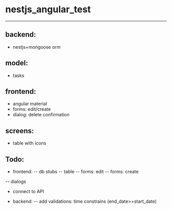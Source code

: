 # nestjs_angular_test
-----------
backend:
-------
- nestjs+mongoose orm
 
model:
----
- tasks

frontend:
-------
- angular material
- forms: edit/create
- dialog: delete confirmation 

screens:
---------
- table with icons


Todo:
------

- frontend:
-- db stubs
-- table
-- forms: edit
-- forms: create

-- dialogs
- connect to API

- backend:
-- add validations: time constrains (end_date>=start_date)
